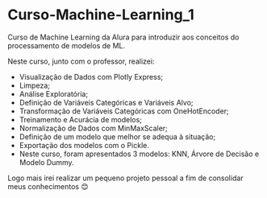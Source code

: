 # Curso-Machine-Learning_1

Curso de Machine Learning da Alura para introduzir aos conceitos do processamento de modelos de ML.

Neste curso, junto com o professor, realizei:

- Visualização de Dados com Plotly Express;
- Limpeza;
- Análise Exploratória;
- Definição de Variáveis Categóricas e Variáveis Alvo;
- Transformação de Variáveis Categóricas com OneHotEncoder;
- Treinamento e Acurácia de modelos;
- Normalização de Dados com MinMaxScaler;
- Definição de um modelo que melhor se adequa à situação;
- Exportação dos modelos com o Pickle.
- Neste curso, foram apresentados 3 modelos: KNN, Árvore de Decisão e Modelo Dummy.

Logo mais irei realizar um pequeno projeto pessoal a fim de consolidar meus conhecimentos 😊
